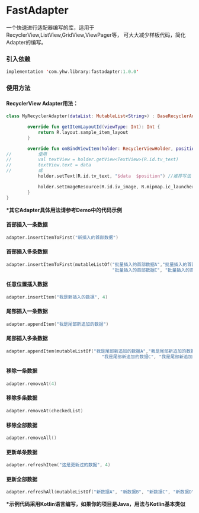 # FastAdapter
一个快速进行适配器编写的库，适用于RecyclerView,ListView,GridView,ViewPager等，
可大大减少样板代码，简化Adapter的编写。

### 引入依赖

```kotlin
implementation 'com.yhw.library:fastadapter:1.0.0'
```

### 使用方法

#### RecyclerView Adapter用法：
```kotlin
class MyRecyclerAdapter(dataList: MutableList<String>) : BaseRecyclerAdapter<String>(dataList) {

        override fun getItemLayoutId(viewType: Int): Int {
            return R.layout.sample_item_layout
        }

        override fun onBindViewItem(holder: RecyclerViewHolder, position: Int, data: String) {
//          使用
//          val textView = holder.getView<TextView>(R.id.tv_text)
//          textView.text = data   
//          或               
            holder.setText(R.id.tv_text, "$data  $position") //推荐写法

            holder.setImageResource(R.id.iv_image, R.mipmap.ic_launcher)
        }
}
```
**\*其它Adapter具体用法请参考Demo中的代码示例**

#### 首部插入一条数据
```kotlin
adapter.insertItemToFirst("新插入的首部数据")
```
#### 首部插入多条数据
```kotlin
adapter.insertItemToFirst(mutableListOf("批量插入的首部数据A","批量插入的首部数据B", 
                                        "批量插入的首部数据C", "批量插入的首部数据D" ))
```
#### 任意位置插入数据
```kotlin
adapter.insertItem("我是新插入的数据", 4)
```
#### 尾部插入一条数据
```kotlin
adapter.appendItem("我是尾部新追加的数据")
```
#### 尾部插入多条数据
```kotlin
adapter.appendItem(mutableListOf("我是尾部新追加的数据A","我是尾部新追加的数据B", 
                                    "我是尾部新追加的数据C", "我是尾部新追加的数据D"))
```
#### 移除一条数据
```kotlin
adapter.removeAt(4)
```
#### 移除多条数据
```kotlin
adapter.removeAt(checkedList)
```
#### 移除全部数据
```kotlin
adapter.removeAll()
```
#### 更新单条数据
```kotlin
adapter.refreshItem("这是更新过的数据", 4)
```
#### 更新全部数据
```kotlin
adapter.refreshAll(mutableListOf("新数据A", "新数据B", "新数据C", "新数据D", "新数据E", "新数据F", "新数据G", "新数据H"))
```


**\*示例代码采用Kotlin语言编写，如果你的项目是Java，用法与Kotlin基本类似**
